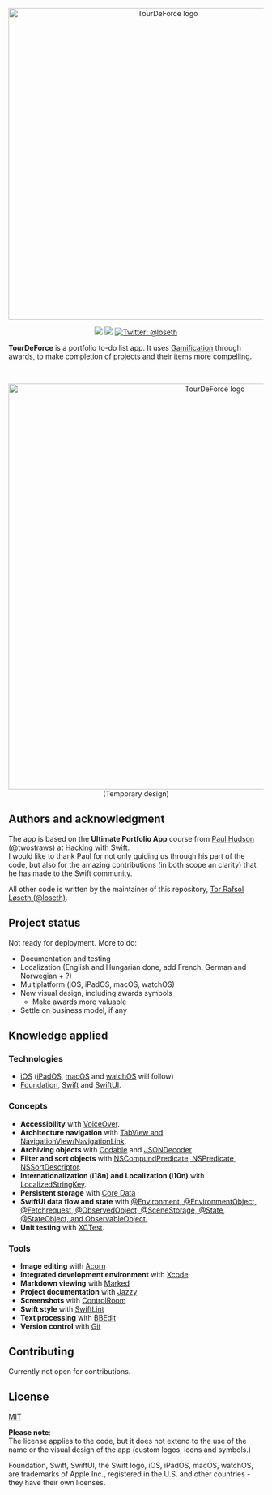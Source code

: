 <p align="center">
    <img src="https://www.infovital.no/tourdeforce/logo.png" alt="TourDeForce logo" width="614" maxHeight="171" />
</p>

<p align="center">
    <img src="https://img.shields.io/badge/iOS-14.0+-blue.svg" />
    <img src="https://img.shields.io/badge/Swift-5.0-brightgreen.svg" />
    <a href="https://twitter.com/loseth">
        <img src="https://img.shields.io/badge/Contact-@loseth-lightgrey.svg?style=flat" alt="Twitter: @loseth" />
    </a>
</p>

**TourDeForce** is a portfolio to-do list app.
It uses [Gamification](https://en.wikipedia.org/wiki/Gamification) through awards, to make completion of projects and their items more compelling. 

<br>

<p align="center">
    <img src="https://www.infovital.no/tourdeforce/promo.png" alt="TourDeForce logo" width="800" maxHeight="171" />
    (Temporary design)
</p>

## Authors and acknowledgment
The app is based on the **Ultimate Portfolio App** course from [Paul Hudson (@twostraws)](https://twitter.com/twostraws) at [Hacking with Swift](https://www.hackingwithswift.com/).  
I would like to thank Paul for not only guiding us through his part of the code, but also for the amazing contributions (in both scope an clarity) that he has made to the Swift community.

All other code is written by the maintainer of this repository, [Tor Rafsol Løseth (@loseth)](https://twitter.com/loseth).

## Project status
Not ready for deployment. More to do:

- Documentation and testing
- Localization (English and Hungarian done, add French, German and Norwegian + ?)
- Multiplatform (iOS, iPadOS, macOS, watchOS)
- New visual design, including awards symbols
	- Make awards more valuable
- Settle on business model, if any	

## Knowledge applied

### Technologies

- [iOS](https://developer.apple.com/ios/) ([iPadOS](https://developer.apple.com/ipados/), [macOS](https://developer.apple.com/macos/) and [watchOS](https://developer.apple.com/watchos/) will follow)
- [Foundation](https://developer.apple.com/documentation/foundation), [Swift](https://developer.apple.com/documentation/swift/) and [SwiftUI](https://developer.apple.com/documentation/swiftui).

### Concepts

- **Accessibility** with [VoiceOver](https://www.apple.com/accessibility/vision/).
- **Architecture navigation** with [TabView and NavigationView/NavigationLink](https://developer.apple.com/documentation/swiftui/view-layout-and-presentation).
- **Archiving objects** with [Codable](https://developer.apple.com/documentation/swift/codable) and [JSONDecoder](https://developer.apple.com/documentation/foundation/jsondecoder)
- **Filter and sort objects** with [NSCompundPredicate, NSPredicate, NSSortDescriptor](https://developer.apple.com/documentation/foundation/filters_and_sorting).
- **Internationalization (i18n) and Localization (i10n)** with [LocalizedStringKey](https://developer.apple.com/documentation/xcode/localization).
- **Persistent storage** with [Core Data](https://developer.apple.com/documentation/coredata)
- **SwiftUI data flow and state** with [@Environment, @EnvironmentObject, @Fetchrequest, @ObservedObject, @SceneStorage, @State, @StateObject, and ObservableObject.](https://developer.apple.com/documentation/swiftui/state-and-data-flow)
- **Unit testing** with [XCTest](https://developer.apple.com/documentation/xctest).

### Tools

- **Image editing** with [Acorn](https://flyingmeat.com/acorn/)
- **Integrated development environment** with [Xcode](https://developer.apple.com/xcode/)
- **Markdown viewing** with [Marked](https://marked2app.com/)
- **Project documentation** with [Jazzy](https://github.com/realm/jazzy)
- **Screenshots** with [ControlRoom](https://github.com/twostraws/ControlRoom)
- **Swift style** with [SwiftLint](https://github.com/realm/SwiftLint)
- **Text processing** with [BBEdit](https://www.barebones.com/products/bbedit/)
- **Version control** with [Git](https://git-scm.com/)

## Contributing
Currently not open for contributions.

## License
[MIT](https://choosealicense.com/licenses/mit/)

**Please note**:  
The license applies to the code, but it does not extend to the use of the name or the visual design of the app (custom logos, icons and symbols.)  

Foundation, Swift, SwiftUI, the Swift logo, iOS, iPadOS, macOS, watchOS, are trademarks of Apple Inc., registered in the U.S. and other countries - they have their own licenses.
